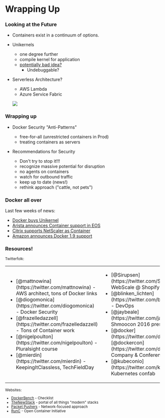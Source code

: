 # Wrapping Up



### Looking at the Future

* Containers exist in a continuum of options.

* Unikernels
  + one degree further
  + compile kernel for application
  + [potentially bad idea?](https://www.joyent.com/blog/unikernels-are-unfit-for-production)
    + Undebuggable?

* Serverless Architecture?
  + AWS Lambda
  + Azure Service Fabric


  ![](http://fsmontenegro.github.io/dockersec/images/unikernels.png)




### Wrapping up

* Docker Security "Anti-Patterns" <!-- .element: class="fragment" data-fragment-index="1" -->
  + free-for-all (unrestricted containers in Prod) <!-- .element: class="fragment" data-fragment-index="1" -->
  + treating containers as servers <!-- .element: class="fragment" data-fragment-index="1" -->

* Recommendations for Security <!-- .element: class="fragment" data-fragment-index="2" -->
  + Don't try to stop it!!! <!-- .element: class="fragment" data-fragment-index="2" style="font-weight: bold"-->
  + recognize massive potential for disruption <!-- .element: class="fragment" data-fragment-index="2" -->
  + no agents on containers <!-- .element: class="fragment" data-fragment-index="3" -->
  + watch for outbound traffic <!-- .element: class="fragment" data-fragment-index="3" -->
  + keep up to date (news!) <!-- .element: class="fragment" data-fragment-index="3" -->
  + rethink approach ("cattle, not pets") <!-- .element: class="fragment" data-fragment-index="3" -->


### Docker all over
Last few weeks of news:

* [Docker buys Unikernel](http://techcrunch.com/2016/01/21/docker-acquires-unikernel-systems-as-it-looks-beyond-containers/)
* [Arista announces Container support in EOS](https://www.sdxcentral.com/articles/news/arista-outfits-eos-for-containers-hybrid-clouds/2016/01/)
* [Citrix supports NetScaler as Container](https://www.citrix.com/blogs/2015/12/15/early-christmas-present-a-big-surprise-in-a-small-container/)
* [Amazon announces Docker 1.9 support](https://aws.amazon.com/about-aws/whats-new/2016/01/amazon-ec2-container-service-supports-docker-1-9/)



### Resources!

<small>
Twitterfolk:

<table>
<tr>
<td>
<ul>
<li>[@mattnowina](https://twitter.com/mattnowina) - AWS architect, tons of Docker links
<li>[@diogomonica](https://twitter.com/diogomonica) - Docker Security
<li>[@frazelledazzell](https://twitter.com/frazelledazzell) - Tons of Container work
<li>[@nigelpoulton](https://twitter.com/nigelpoulton) - Pluralsight course
<li>[@mierdin](https://twitter.com/mierdin) - KeepingItClassless, TechFieldDay
</ul>
</td>
<td>
<ul>
<li>[@Sirupsen](https://twitter.com/Sirupsen) - WebScale @ Shopify
<li>[@blinken_lichten](https://twitter.com/blinken_lichten) - DevOps
<li>[@jaybeale](https://twitter.com/jaybeale) - Shmoocon 2016 preso
<li>[@docker](https://twitter.com/docker) and [@dockercon](https://twitter.com/dockercon) - Company & Conference
<li>[@kubeconio](https://twitter.com/kubeconio) - Kubernetes confab
</ul>
</td>
</tr>
</table>

Websites:
  * [DockerBench](https://github.com/docker/docker-bench-security) - Checklist
  * [TheNewStack](http://thenewstack.io/) - portal of all things "modern" stacks
  * [Packet Pushers](http://packetpushers.net/datanauts-podcast/) - Network-focused approach
  * [RunC](https://runc.io/) - Open Container Initiative

</small>
